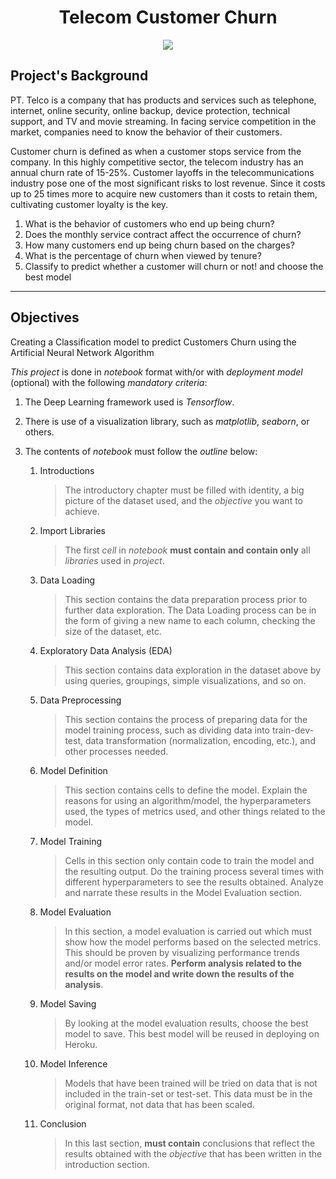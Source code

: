 <h1 align="center">Telecom Customer Churn</h1>
<p align="center">
  <img src="https://koptel.co.id/assets/img/static/logo_koptel.png"></img>
</p>

## Project's Background
PT. Telco is a company that has products and services such as telephone, internet, online security, online backup, device protection, technical support, and TV and movie streaming. In facing service competition in the market, companies need to know the behavior of their customers.

Customer churn is defined as when a customer stops service from the company. In this highly competitive sector, the telecom industry has an annual churn rate of 15-25%. Customer layoffs in the telecommunications industry pose one of the most significant risks to lost revenue. Since it costs up to 25 times more to acquire new customers than it costs to retain them, cultivating customer loyalty is the key.

1. What is the behavior of customers who end up being churn?
2. Does the monthly service contract affect the occurrence of churn?
3. How many customers end up being churn based on the charges?
4. What is the percentage of churn when viewed by tenure?
5. Classify to predict whether a customer will churn or not! and choose the best model
---
## Objectives
Creating a Classification model to predict Customers Churn using the Artificial Neural Network Algorithm

*This project* is done in *notebook* format with/or with *deployment model* (optional) with the following *mandatory criteria*:

1. The Deep Learning framework used is *Tensorflow*.

2. There is use of a visualization library, such as *matplotlib*, *seaborn*, or others.

3. The contents of *notebook* must follow the *outline* below:
    1. Introductions
       > The introductory chapter must be filled with identity, a big picture of the dataset used, and the *objective* you want to achieve.
   
    2. Import Libraries
       > The first *cell* in *notebook* **must contain and contain only** all *libraries* used in *project*.
   
    3. Data Loading
       > This section contains the data preparation process prior to further data exploration. The Data Loading process can be in the form of giving a new name to each column, checking the size of the dataset, etc.
   
    4. Exploratory Data Analysis (EDA)
       > This section contains data exploration in the dataset above by using queries, groupings, simple visualizations, and so on.

    5. Data Preprocessing
       > This section contains the process of preparing data for the model training process, such as dividing data into train-dev-test, data transformation (normalization, encoding, etc.), and other processes needed.
   
    6. Model Definition
       > This section contains cells to define the model. Explain the reasons for using an algorithm/model, the hyperparameters used, the types of metrics used, and other things related to the model.

    7. Model Training
       > Cells in this section only contain code to train the model and the resulting output. Do the training process several times with different hyperparameters to see the results obtained. Analyze and narrate these results in the Model Evaluation section.
   
    8. Model Evaluation
       > In this section, a model evaluation is carried out which must show how the model performs based on the selected metrics. This should be proven by visualizing performance trends and/or model error rates. **Perform analysis related to the results on the model and write down the results of the analysis**.

    9. Model Saving
       > By looking at the model evaluation results, choose the best model to save. This best model will be reused in deploying on Heroku.
   
    10. Model Inference
        > Models that have been trained will be tried on data that is not included in the train-set or test-set. This data must be in the original format, not data that has been scaled.
   
    11. Conclusion
        > In this last section, **must contain** conclusions that reflect the results obtained with the *objective* that has been written in the introduction section.
